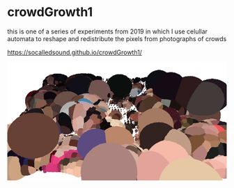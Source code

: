 # crowdGrowth1


this is one of a series of experiments from 2019 in which I use celullar automata to reshape and redistribute the pixels from photographs of crowds

https://socalledsound.github.io/crowdGrowth1/

![crowdGrowth](crowd_growth_1.jpeg)
